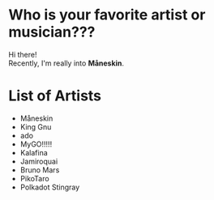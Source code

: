 # Who is your favorite artist or musician???
Hi there!  
Recently, I'm really into **Måneskin**.

# List of Artists

- Måneskin
- King Gnu
- ado
- MyGO!!!!!
- Kalafina
- Jamiroquai
- Bruno Mars
- PikoTaro
- Polkadot Stingray 
